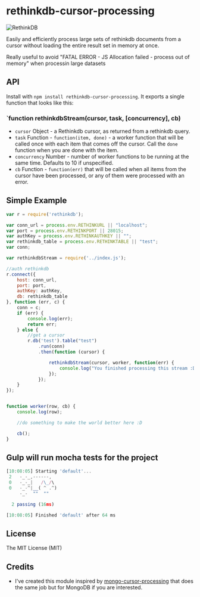 # rethinkdb-cursor-processing

![RethinkDB](https://rethinkdb.com/assets/images/docs/api_illustrations/quickstart.png)

Easily and efficiently process large sets of rethinkdb documents from a cursor without loading the entire result set in memory at once.

Really useful to avoid "FATAL ERROR - JS Allocation failed - process out of memory" when processin large datasets

## API

Install with `npm install rethinkdb-cursor-processing`. It exports a single
function that looks like this:

### `function rethinkdbStream(cursor, task, [concurrency], cb)

* `cursor` Object - a Rethinkdb cursor, as returned from a rethinkdb query.
* `task` Function - `function(item, done)` - a worker function that will be
   called once with each item that comes off the cursor. Call the `done`
   function when you are done with the item.
* `concurrency` Number - number of worker functions to be running at the same time.
   Defaults to 10 if unspecified.
* `cb` Function - `function(err)` that will be called when all items from the
   cursor have been processed, or any of them were processed with an error.

## Simple Example

```js
var r = require('rethinkdb');

var conn_url = process.env.RETHINKURL || "localhost";
var port = process.env.RETHINKPORT || 28015;
var authKey = process.env.RETHINKAUTHKEY || "";
var rethinkdb_table = process.env.RETHINKTABLE || "test";
var conn;

var rethinkdbStream = require('../index.js');

//auth rethinkdb
r.connect({
    host: conn_url,
    port: port,
    authKey: authKey,
    db: rethinkdb_table
}, function (err, c) {
    conn = c;
    if (err) {
        console.log(err);
        return err;
    } else {
        //get a cursor
        r.db('test').table("test")
            .run(conn)
            .then(function (cursor) {

                rethinkdbStream(cursor, worker, function(err) {
                    console.log("You finished processing this stream :D")
                });
            });
    }
});


function worker(row, cb) {
    console.log(row);

    //do something to make the world better here :D

    cb();
}
```


## Gulp will run mocha tests for the project 

```js
[10:08:05] Starting 'default'...
 2   -_-_,------,
 0   -_-_|   /\_/\ 
 0   -_-^|__( ^ .^) 
     -_-  ""  "" 

  2 passing (16ms)

[10:08:05] Finished 'default' after 64 ms
```


## License 
The MIT License (MIT)


## Credits
* I've created this module inspired by [mongo-cursor-processing](https://github.com/jergason/mongo-cursor-processing) that does the same job but for MongoDB if you are interested.